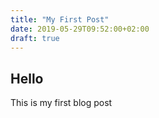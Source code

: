 ```yaml
---
title: "My First Post"
date: 2019-05-29T09:52:00+02:00
draft: true
---
```


## Hello

This is my first blog post

